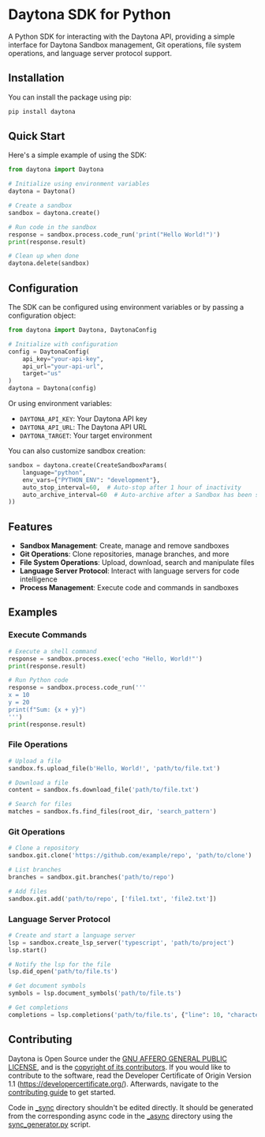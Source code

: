 # Daytona SDK for Python

A Python SDK for interacting with the Daytona API, providing a simple interface for Daytona Sandbox management, Git operations, file system operations, and language server protocol support.

## Installation

You can install the package using pip:

```bash
pip install daytona
```

## Quick Start

Here's a simple example of using the SDK:

```python
from daytona import Daytona

# Initialize using environment variables
daytona = Daytona()

# Create a sandbox
sandbox = daytona.create()

# Run code in the sandbox
response = sandbox.process.code_run('print("Hello World!")')
print(response.result)

# Clean up when done
daytona.delete(sandbox)
```

## Configuration

The SDK can be configured using environment variables or by passing a configuration object:

```python
from daytona import Daytona, DaytonaConfig

# Initialize with configuration
config = DaytonaConfig(
    api_key="your-api-key",
    api_url="your-api-url",
    target="us"
)
daytona = Daytona(config)
```

Or using environment variables:

- `DAYTONA_API_KEY`: Your Daytona API key
- `DAYTONA_API_URL`: The Daytona API URL
- `DAYTONA_TARGET`: Your target environment

You can also customize sandbox creation:

```python
sandbox = daytona.create(CreateSandboxParams(
    language="python",
    env_vars={"PYTHON_ENV": "development"},
    auto_stop_interval=60,  # Auto-stop after 1 hour of inactivity
    auto_archive_interval=60  # Auto-archive after a Sandbox has been stopped for 1 hour
))
```

## Features

- **Sandbox Management**: Create, manage and remove sandboxes
- **Git Operations**: Clone repositories, manage branches, and more
- **File System Operations**: Upload, download, search and manipulate files
- **Language Server Protocol**: Interact with language servers for code intelligence
- **Process Management**: Execute code and commands in sandboxes

## Examples

### Execute Commands

```python
# Execute a shell command
response = sandbox.process.exec('echo "Hello, World!"')
print(response.result)

# Run Python code
response = sandbox.process.code_run('''
x = 10
y = 20
print(f"Sum: {x + y}")
''')
print(response.result)
```

### File Operations

```python
# Upload a file
sandbox.fs.upload_file(b'Hello, World!', 'path/to/file.txt')

# Download a file
content = sandbox.fs.download_file('path/to/file.txt')

# Search for files
matches = sandbox.fs.find_files(root_dir, 'search_pattern')
```

### Git Operations

```python
# Clone a repository
sandbox.git.clone('https://github.com/example/repo', 'path/to/clone')

# List branches
branches = sandbox.git.branches('path/to/repo')

# Add files
sandbox.git.add('path/to/repo', ['file1.txt', 'file2.txt'])
```

### Language Server Protocol

```python
# Create and start a language server
lsp = sandbox.create_lsp_server('typescript', 'path/to/project')
lsp.start()

# Notify the lsp for the file
lsp.did_open('path/to/file.ts')

# Get document symbols
symbols = lsp.document_symbols('path/to/file.ts')

# Get completions
completions = lsp.completions('path/to/file.ts', {"line": 10, "character": 15})
```

## Contributing

Daytona is Open Source under the [GNU AFFERO GENERAL PUBLIC LICENSE](LICENSE), and is the [copyright of its contributors](NOTICE). If you would like to contribute to the software, read the Developer Certificate of Origin Version 1.1 (https://developercertificate.org/). Afterwards, navigate to the [contributing guide](CONTRIBUTING.md) to get started.

Code in [\_sync](src/daytona/_sync/) directory shouldn't be edited directly. It should be generated from the corresponding async code in the [\_async](src/daytona/_async/) directory using the [sync_generator.py](scripts/sync_generator.py) script.
